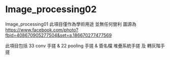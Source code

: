 # Image_processing02

Image_processing01
此項目僅作為學術用途 並無任何營利 圖源為 https://www.facebook.com/photo?fbid=408670905277504&set=a.186670277477569

此項目包括 33 conv 手搓 & 22 pooling 手搓 & 簽名檔 堆疊系統手搓 及 轉灰階手搓
